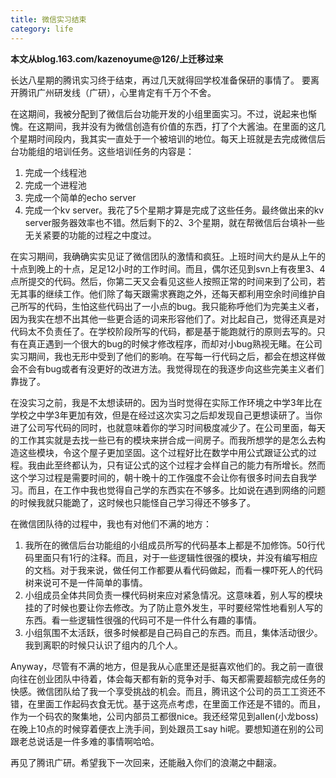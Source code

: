 ```yaml
---
title: 微信实习结束
category: life
---
```


**本文从blog.163.com/kazenoyume@126/上迁移过来**

长达八星期的腾讯实习终于结束，再过几天就得回学校准备保研的事情了。
要离开腾讯广州研发线（广研），心里肯定有千万个不舍。

在这期间，我被分配到了微信后台功能开发的小组里面实习。不过，说起来也惭愧。在这期间，我并没有为微信创造有价值的东西，打了个大酱油。在里面的这几个星期时间段内，我其实一直处于一个被培训的地位。每天上班就是去完成微信后台功能组的培训任务。这些培训任务的内容是：

1. 完成一个线程池
2. 完成一个进程池
3. 完成一个简单的echo server
4. 完成一个kv server。我花了5个星期才算是完成了这些任务。最终做出来的kv server服务器效率也不错。然后剩下的2、3个星期，就在帮微信后台填补一些无关紧要的功能的过程之中度过。

在实习期间，我确确实实见证了微信团队的激情和疯狂。上班时间大约是从上午的十点到晚上的十点，足足12小时的工作时间。而且，偶尔还见到svn上有夜里3、4点所提交的代码。然后，你第二天又会看见这些人按照正常的时间来到了公司，若无其事的继续工作。他们除了每天跟需求赛跑之外，还每天都利用空余时间维护自己所写的代码，生怕这些代码出了一小点的bug。我只能称呼他们为完美主义者，因为我实在想不出其他一些更合适的词来形容他们了。对比起自己，觉得还真是对代码太不负责任了。在学校阶段所写的代码，都是基于能跑就行的原则去写的。只有在真正遇到一个很大的bug的时候才修改程序，而却对小bug熟视无睹。在公司实习期间，我也无形中受到了他们的影响。在写每一行代码之后，都会在想这样做会不会有bug或者有没更好的改进方法。我觉得现在的我逐步向这些完美主义者们靠拢了。

在没实习之前，我是不太想读研的。因为当时觉得在实际工作环境之中学3年比在学校之中学3年更加有效，但是在经过这次实习之后却发现自己更想读研了。当你进了公司写代码的同时，也就意味着你的学习时间极度减少了。在公司里面，每天的工作其实就是去找一些已有的模块来拼合成一间房子。而我所想学的是怎么去构造这些模块，令这个屋子更加坚固。这个过程好比在数学中用公式跟证公式的过程。我由此至终都认为，只有证公式的这个过程才会样自己的能力有所增长。然而这个学习过程是需要时间的，朝十晚十的工作强度不会让你有很多时间去自我学习。而且，在工作中我也觉得自己学的东西实在不够多。比如说在遇到网络的问题的时候我就只能跪了，这时候也只能怪自己学习得还不够多了。

在微信团队待的过程中，我也有对他们不满的地方：

1. 我所在的微信后台功能组的小组成员所写的代码基本上都是不加修饰。50行代码里面只有1行的注释。而且，对于一些逻辑性很强的模块，并没有编写相应的文档。对于我来说，做任何工作都要从看代码做起，而看一棵吓死人的代码树来说可不是一件简单的事情。
2. 小组成员全体共同负责一棵代码树来应对紧急情况。这意味着，别人写的模块挂的了时候也要让你去修改。为了防止意外发生，平时要经常性地看别人写的东西。看一些逻辑性很强的代码可不是一件什么有趣的事情。
3. 小组氛围不太活跃，很多时候都是自己码自己的东西。而且，集体活动很少。我到离职的时候只认识了组内的几个人。

Anyway，尽管有不满的地方，但是我从心底里还是挺喜欢他们的。我之前一直很向往在创业团队中待着，体会每天都有新的竞争对手、每天都需要超额完成任务的快感。微信团队给了我一个享受挑战的机会。而且，腾讯这个公司的员工工资还不错，在里面工作起码衣食无忧。基于这亮点考虑，在里面工作还是不错的。而且，作为一个码农的聚集地，公司内部员工都很nice。我还经常见到allen(小龙boss)在晚上10点的时候穿着便衣上洗手间，到处跟员工say hi呢。要想知道在别的公司跟老总说话是一件多难的事情啊哈哈。

再见了腾讯广研。希望我下一次回来，还能融入你们的浪潮之中翻滚。

